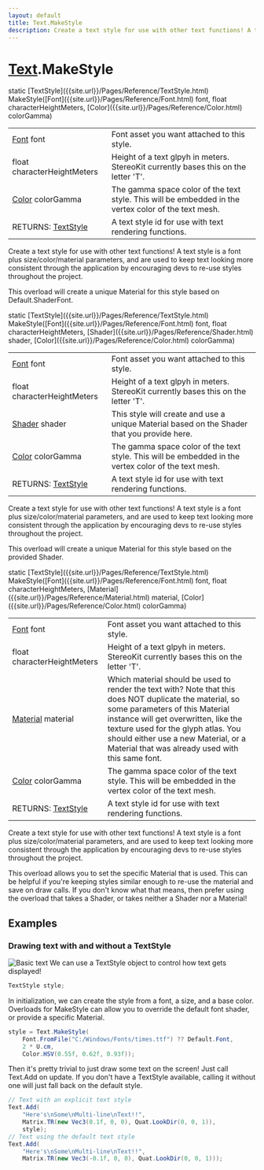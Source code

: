 ```yaml
---
layout: default
title: Text.MakeStyle
description: Create a text style for use with other text functions! A text style is a font plus size/color/material parameters, and are used to keep text looking more consistent through the application by encouraging devs to re-use styles throughout the project.  This overload will create a unique Material for this style based on Default.ShaderFont.
---
```

# [Text]({{site.url}}/Pages/Reference/Text.html).MakeStyle

<div class='signature' markdown='1'>
static [TextStyle]({{site.url}}/Pages/Reference/TextStyle.html) MakeStyle([Font]({{site.url}}/Pages/Reference/Font.html) font, float characterHeightMeters, [Color]({{site.url}}/Pages/Reference/Color.html) colorGamma)
</div>

|  |  |
|--|--|
|[Font]({{site.url}}/Pages/Reference/Font.html) font|Font asset you want attached to this style.|
|float characterHeightMeters|Height of a text glpyh in             meters. StereoKit currently bases this on the letter 'T'.|
|[Color]({{site.url}}/Pages/Reference/Color.html) colorGamma|The gamma space color of the text             style. This will be embedded in the vertex color of the text             mesh.|
|RETURNS: [TextStyle]({{site.url}}/Pages/Reference/TextStyle.html)|A text style id for use with text rendering functions.|

Create a text style for use with other text functions! A
text style is a font plus size/color/material parameters, and are
used to keep text looking more consistent through the application
by encouraging devs to re-use styles throughout the project.

This overload will create a unique Material for this style based
on Default.ShaderFont.
<div class='signature' markdown='1'>
static [TextStyle]({{site.url}}/Pages/Reference/TextStyle.html) MakeStyle([Font]({{site.url}}/Pages/Reference/Font.html) font, float characterHeightMeters, [Shader]({{site.url}}/Pages/Reference/Shader.html) shader, [Color]({{site.url}}/Pages/Reference/Color.html) colorGamma)
</div>

|  |  |
|--|--|
|[Font]({{site.url}}/Pages/Reference/Font.html) font|Font asset you want attached to this style.|
|float characterHeightMeters|Height of a text glpyh in             meters. StereoKit currently bases this on the letter 'T'.|
|[Shader]({{site.url}}/Pages/Reference/Shader.html) shader|This style will create and use a unique             Material based on the Shader that you provide here.|
|[Color]({{site.url}}/Pages/Reference/Color.html) colorGamma|The gamma space color of the text             style. This will be embedded in the vertex color of the text             mesh.|
|RETURNS: [TextStyle]({{site.url}}/Pages/Reference/TextStyle.html)|A text style id for use with text rendering functions.|

Create a text style for use with other text functions! A
text style is a font plus size/color/material parameters, and are
used to keep text looking more consistent through the application
by encouraging devs to re-use styles throughout the project.

This overload will create a unique Material for this style based
on the provided Shader.
<div class='signature' markdown='1'>
static [TextStyle]({{site.url}}/Pages/Reference/TextStyle.html) MakeStyle([Font]({{site.url}}/Pages/Reference/Font.html) font, float characterHeightMeters, [Material]({{site.url}}/Pages/Reference/Material.html) material, [Color]({{site.url}}/Pages/Reference/Color.html) colorGamma)
</div>

|  |  |
|--|--|
|[Font]({{site.url}}/Pages/Reference/Font.html) font|Font asset you want attached to this style.|
|float characterHeightMeters|Height of a text glpyh in             meters. StereoKit currently bases this on the letter 'T'.|
|[Material]({{site.url}}/Pages/Reference/Material.html) material|Which material should be used to render             the text with? Note that this does NOT duplicate the material, so             some parameters of this Material instance will get overwritten,              like the texture used for the glyph atlas. You should either use             a new Material, or a Material that was already used with this             same font.|
|[Color]({{site.url}}/Pages/Reference/Color.html) colorGamma|The gamma space color of the text             style. This will be embedded in the vertex color of the text             mesh.|
|RETURNS: [TextStyle]({{site.url}}/Pages/Reference/TextStyle.html)|A text style id for use with text rendering functions.|

Create a text style for use with other text functions! A
text style is a font plus size/color/material parameters, and are
used to keep text looking more consistent through the application
by encouraging devs to re-use styles throughout the project.

This overload allows you to set the specific Material that is
used. This can be helpful if you're keeping styles similar enough
to re-use the material and save on draw calls. If you don't know
what that means, then prefer using the overload that takes a
Shader, or takes neither a Shader nor a Material!




## Examples

### Drawing text with and without a TextStyle
![Basic text]({{site.url}}/img/screenshots/BasicText.jpg)
We can use a TextStyle object to control how text gets displayed!
```csharp
TextStyle style;
```
In initialization, we can create the style from a font, a size,
and a base color. Overloads for MakeStyle can allow you to
override the default font shader, or provide a specific Material.
```csharp
style = Text.MakeStyle(
	Font.FromFile("C:/Windows/Fonts/times.ttf") ?? Default.Font, 
	2 * U.cm,
	Color.HSV(0.55f, 0.62f, 0.93f));
```
Then it's pretty trivial to just draw some text on the screen! Just call
Text.Add on update. If you don't have a TextStyle available, calling it
without one will just fall back on the default style.
```csharp
// Text with an explicit text style
Text.Add(
	"Here's\nSome\nMulti-line\nText!!", 
	Matrix.TR(new Vec3(0.1f, 0, 0), Quat.LookDir(0, 0, 1)),
	style);
// Text using the default text style
Text.Add(
	"Here's\nSome\nMulti-line\nText!!", 
	Matrix.TR(new Vec3(-0.1f, 0, 0), Quat.LookDir(0, 0, 1)));
```

